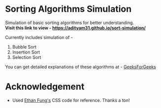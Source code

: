 # Sorting Algorithms Simulation

Simulation of basic sorting algorithms for better understanding.<br />
**Visit this link to view - https://adityam31.github.io/sort-simulation/**

Currently includes simulation of - 
1. Bubble Sort
2. Insertion Sort
3. Selection Sort

You can get detailed explanations of these algorithms at - [GeeksForGeeks](https://www.geeksforgeeks.org/)

# Acknowledgement
- Used [Ethan Fung's](https://codepen.io/EthanEFung) CSS code for reference. Thanks a ton!
